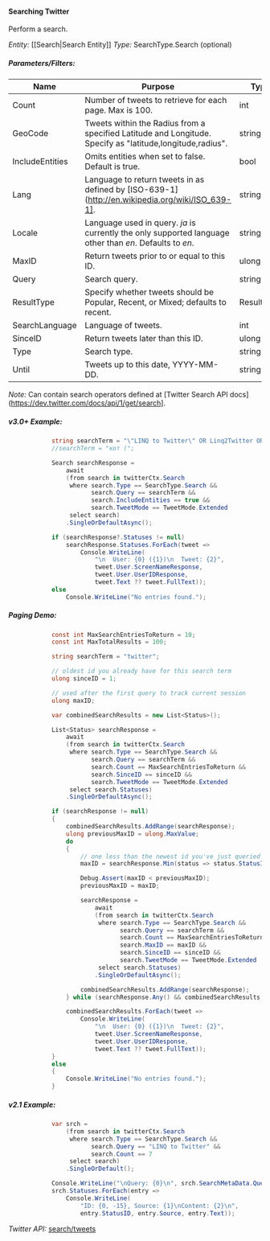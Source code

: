 #### Searching Twitter

Perform a search.

*Entity:* [[Search|Search Entity]]
*Type:* SearchType.Search (optional)

##### Parameters/Filters:

| Name | Purpose | Type | Required |
|------|---------|------|----------|
| Count | Number of tweets to retrieve for each page. Max is 100. | int | no |
| GeoCode | Tweets within the Radius from a specified Latitude and Longitude. Specify as "latitude,longitude,radius". | string | no |
| IncludeEntities | Omits entities when set to false. Default is true. | bool | no |
| Lang | Language to return tweets in as defined by [ISO-639-1](http://en.wikipedia.org/wiki/ISO_639-1]. | string | no |
| Locale | Language used in query. _ja_ is currently the only supported language other than _en_. Defaults to _en_. | string | no |
| MaxID | Return tweets prior to or equal to this ID. | ulong | no |
| Query | Search query. | string | yes |
| ResultType | Specify whether tweets should be Popular, Recent, or Mixed; defaults to recent. | ResultType | no |
| SearchLanguage | Language of tweets. | int | no |
| SinceID | Return tweets later than this ID. | ulong | no |
| Type | Search type. | string | no |
| Until | Tweets up to this date, YYYY-MM-DD. | string | no |

_Note:_ Can contain search operators defined at [Twitter Search API docs](https://dev.twitter.com/docs/api/1/get/search].

##### v3.0+ Example:

```c#
            string searchTerm = "\"LINQ to Twitter\" OR Linq2Twitter OR LinqToTwitter OR JoeMayo";
            //searchTerm = "кот (";

            Search searchResponse =
                await
                (from search in twitterCtx.Search
                 where search.Type == SearchType.Search &&
                       search.Query == searchTerm &&
                       search.IncludeEntities == true &&
                       search.TweetMode == TweetMode.Extended
                 select search)
                .SingleOrDefaultAsync();

            if (searchResponse?.Statuses != null)
                searchResponse.Statuses.ForEach(tweet =>
                    Console.WriteLine(
                        "\n  User: {0} ({1})\n  Tweet: {2}", 
                        tweet.User.ScreenNameResponse,
                        tweet.User.UserIDResponse,
                        tweet.Text ?? tweet.FullText));
            else
                Console.WriteLine("No entries found.");
```

##### Paging Demo:
```c#
            const int MaxSearchEntriesToReturn = 10;
            const int MaxTotalResults = 100;

            string searchTerm = "twitter";

            // oldest id you already have for this search term
            ulong sinceID = 1;

            // used after the first query to track current session
            ulong maxID; 

            var combinedSearchResults = new List<Status>();

            List<Status> searchResponse =
                await
                (from search in twitterCtx.Search
                 where search.Type == SearchType.Search &&
                       search.Query == searchTerm &&
                       search.Count == MaxSearchEntriesToReturn &&
                       search.SinceID == sinceID &&
                       search.TweetMode == TweetMode.Extended
                 select search.Statuses)
                .SingleOrDefaultAsync();

            if (searchResponse != null)
            {
                combinedSearchResults.AddRange(searchResponse);
                ulong previousMaxID = ulong.MaxValue;
                do
                {
                    // one less than the newest id you've just queried
                    maxID = searchResponse.Min(status => status.StatusID) - 1;

                    Debug.Assert(maxID < previousMaxID);
                    previousMaxID = maxID;

                    searchResponse =
                        await
                        (from search in twitterCtx.Search
                         where search.Type == SearchType.Search &&
                               search.Query == searchTerm &&
                               search.Count == MaxSearchEntriesToReturn &&
                               search.MaxID == maxID &&
                               search.SinceID == sinceID &&
                               search.TweetMode == TweetMode.Extended
                         select search.Statuses)
                        .SingleOrDefaultAsync();

                    combinedSearchResults.AddRange(searchResponse);
                } while (searchResponse.Any() && combinedSearchResults.Count < MaxTotalResults);

                combinedSearchResults.ForEach(tweet =>
                    Console.WriteLine(
                        "\n  User: {0} ({1})\n  Tweet: {2}",
                        tweet.User.ScreenNameResponse,
                        tweet.User.UserIDResponse,
                        tweet.Text ?? tweet.FullText)); 
            }
            else
            {
                Console.WriteLine("No entries found.");
            }
```

##### v2.1 Example:

```c#
            var srch =
                (from search in twitterCtx.Search
                 where search.Type == SearchType.Search &&
                       search.Query == "LINQ to Twitter" &&
                       search.Count == 7
                 select search)
                .SingleOrDefault();

            Console.WriteLine("\nQuery: {0}\n", srch.SearchMetaData.Query);
            srch.Statuses.ForEach(entry =>
                Console.WriteLine(
                    "ID: {0, -15}, Source: {1}\nContent: {2}\n",
                    entry.StatusID, entry.Source, entry.Text));
```

*Twitter API:* [search/tweets](https://developer.twitter.com/en/docs/tweets/search/api-reference/get-search-tweets)